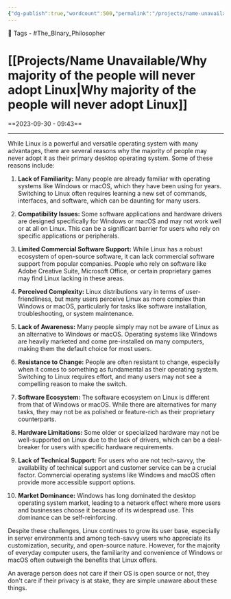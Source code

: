 ```yaml
---
{"dg-publish":true,"wordcount":500,"permalink":"/projects/name-unavailable/why-majority-of-the-people-will-never-adopt-linux/","dgPassFrontmatter":true,"noteIcon":"1","created":"2023-11-14T21:08:37.341+05:30","updated":"2023-12-12T00:53:55.746+05:30"}
---
```


🧶 Tags - #The_BInary_Philosopher 
# [[Projects/Name Unavailable/Why majority of the people will never adopt Linux\|Why majority of the people will never adopt Linux]]
==2023-09-30 - 09:43==

---
While Linux is a powerful and versatile operating system with many advantages, there are several reasons why the majority of people may never adopt it as their primary desktop operating system. Some of these reasons include:

1. **Lack of Familiarity:** Many people are already familiar with operating systems like Windows or macOS, which they have been using for years. Switching to Linux often requires learning a new set of commands, interfaces, and software, which can be daunting for many users.

2. **Compatibility Issues:** Some software applications and hardware drivers are designed specifically for Windows or macOS and may not work well or at all on Linux. This can be a significant barrier for users who rely on specific applications or peripherals.

3. **Limited Commercial Software Support:** While Linux has a robust ecosystem of open-source software, it can lack commercial software support from popular companies. People who rely on software like Adobe Creative Suite, Microsoft Office, or certain proprietary games may find Linux lacking in these areas.

4. **Perceived Complexity:** Linux distributions vary in terms of user-friendliness, but many users perceive Linux as more complex than Windows or macOS, particularly for tasks like software installation, troubleshooting, or system maintenance.

5. **Lack of Awareness:** Many people simply may not be aware of Linux as an alternative to Windows or macOS. Operating systems like Windows are heavily marketed and come pre-installed on many computers, making them the default choice for most users.

6. **Resistance to Change:** People are often resistant to change, especially when it comes to something as fundamental as their operating system. Switching to Linux requires effort, and many users may not see a compelling reason to make the switch.

7. **Software Ecosystem:** The software ecosystem on Linux is different from that of Windows or macOS. While there are alternatives for many tasks, they may not be as polished or feature-rich as their proprietary counterparts.

8. **Hardware Limitations:** Some older or specialized hardware may not be well-supported on Linux due to the lack of drivers, which can be a deal-breaker for users with specific hardware requirements.

9. **Lack of Technical Support:** For users who are not tech-savvy, the availability of technical support and customer service can be a crucial factor. Commercial operating systems like Windows and macOS often provide more accessible support options.

10. **Market Dominance:** Windows has long dominated the desktop operating system market, leading to a network effect where more users and businesses choose it because of its widespread use. This dominance can be self-reinforcing.

Despite these challenges, Linux continues to grow its user base, especially in server environments and among tech-savvy users who appreciate its customization, security, and open-source nature. However, for the majority of everyday computer users, the familiarity and convenience of Windows or macOS often outweigh the benefits that Linux offers.

An average person does not care if their OS is open source or not, they don't care if their privacy is at stake, they are simple unaware about these things.